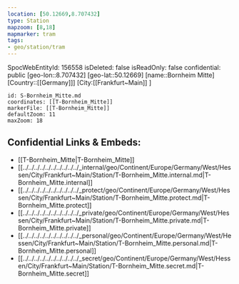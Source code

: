 ```yaml
---
location: [50.12669,8.707432]
type: Station 
mapzoom: [8,18] 
mapmarker: tram 
tags:
- geo/station/tram
---
```

SpocWebEntityId: 156558
isDeleted: false
isReadOnly: false
confidential: public
[geo-lon::8.707432]
[geo-lat::50.12669]
[name::Bornheim Mitte]
[Country::[[Germany]]]
[City:[[Frankfurt~Main]] ]


```leaflet
id: S-Bornheim_Mitte.md
coordinates: [[T-Bornheim_Mitte]]
markerFile: [[T-Bornheim_Mitte]]
defaultZoom: 11 
maxZoom: 18
```


## Confidential Links & Embeds: 
- [[T-Bornheim_Mitte|T-Bornheim_Mitte]] 
- [[../../../../../../../../../../_internal/geo/Continent/Europe/Germany/West/Hessen/City/Frankfurt~Main/Station/T-Bornheim_Mitte.internal.md|T-Bornheim_Mitte.internal]] 
- [[../../../../../../../../../../_protect/geo/Continent/Europe/Germany/West/Hessen/City/Frankfurt~Main/Station/T-Bornheim_Mitte.protect.md|T-Bornheim_Mitte.protect]] 
- [[../../../../../../../../../../_private/geo/Continent/Europe/Germany/West/Hessen/City/Frankfurt~Main/Station/T-Bornheim_Mitte.private.md|T-Bornheim_Mitte.private]] 
- [[../../../../../../../../../../_personal/geo/Continent/Europe/Germany/West/Hessen/City/Frankfurt~Main/Station/T-Bornheim_Mitte.personal.md|T-Bornheim_Mitte.personal]] 
- [[../../../../../../../../../../_secret/geo/Continent/Europe/Germany/West/Hessen/City/Frankfurt~Main/Station/T-Bornheim_Mitte.secret.md|T-Bornheim_Mitte.secret]] 
